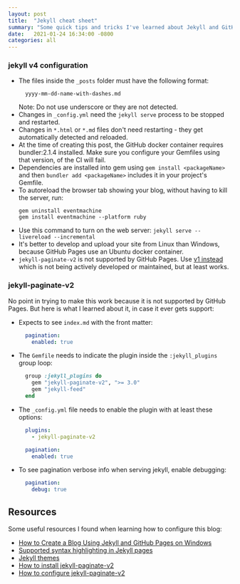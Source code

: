 ```yaml
---
layout: post
title:  "Jekyll cheat sheet"
summary: "Some quick tips and tricks I've learned about Jekyll and GitHub Pages."
date:   2021-01-24 16:34:00 -0800
categories: all
---
```


### jekyll v4 configuration

- The files inside the `_posts` folder must have the following format:
  ```
    yyyy-mm-dd-name-with-dashes.md
  ```
  Note: Do not use underscore or they are not detected.
- Changes in `_config.yml` need the `jekyll serve` process to be stopped and restarted.
- Changes in `*.html` or `*.md` files don't need restarting - they get automatically detected and reloaded.
- At the time of creating this post, the GitHub docker container requires bundler:2.1.4 installed. Make sure you configure your Gemfiles using that version, of the CI will fail.
- Dependencies are installed into gem using `gem install <packageName>` and then `bundler add <packageName>` includes it in your project's Gemfile.
- To autoreload the browser tab showing your blog, without having to kill the server, run:
  ```
  gem uninstall eventmachine
  gem install eventmachine --platform ruby
  ```
- Use this command to turn on the web server: `jekyll serve --livereload --incremental`
- It's better to develop and upload your site from Linux than Windows, because GitHub Pages use an Ubuntu docker container.
- `jekyll-paginate-v2` is not supported by GitHub Pages. Use [v1 instead](https://jekyllrb.com/docs/pagination/) which is not being actively developed or maintained, but at least works.

### jekyll-paginate-v2

No point in trying to make this work because it is not supported by GitHub Pages. But here is what I learned about it, in case it ever gets support:

- Expects to see `index.md` with the front matter:
  ```yml
    pagination:
      enabled: true
  ```
- The `Gemfile` needs to indicate the plugin inside the `:jekyll_plugins` group loop:
  ```ruby
    group :jekyll_plugins do
      gem "jekyll-paginate-v2", ">= 3.0"
      gem "jekyll-feed"
    end
  ```
- The `_config.yml` file needs to enable the plugin with at least these options:
  ```yml
    plugins:
      - jekyll-paginate-v2

    pagination:
      enabled: true
  ```
- To see pagination verbose info when serving jekyll, enable debugging:
  ```yml
    pagination:
      debug: true
  ```


## Resources

Some useful resources I found when learning how to configure this blog:

- [How to Create a Blog Using Jekyll and GitHub Pages on Windows](https://www.kiltandcode.com/2020/04/30/how-to-create-a-blog-using-jekyll-and-github-pages-on-windows/)
- [Supported syntax highlighting in Jekyll pages](https://simpleit.rocks/ruby/jekyll/)
- [Jekyll themes](http://jekyllthemes.org/)
- [How to install jekyll-paginate-v2](https://dev-yakuza.posstree.com/en/jekyll/pagination-plugin/)
- [How to configure jekyll-paginate-v2](https://github.com/sverrirs/jekyll-paginate-v2/blob/master/README-GENERATOR.md)